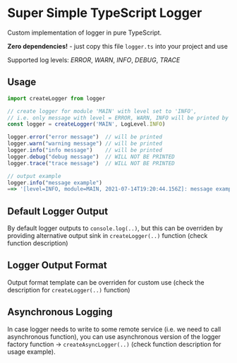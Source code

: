 # Super Simple TypeScript Logger

Custom implementation of logger in pure TypeScript.

**Zero dependencies!** - just copy this file `logger.ts` into your project and use

Supported log levels: *ERROR*, *WARN*, *INFO*, *DEBUG*, *TRACE*


## Usage

```TypeScript
import createLogger from logger

// create logger for module 'MAIN' with level set to 'INFO', 
// i.e. only message with level = ERROR, WARN, INFO will be printed by the logger
const logger = createLogger('MAIN', LogLevel.INFO)

logger.error("error message")  // will be printed
logger.warn("warning message") // will be printed
logger.info("info message")    // will be printed
logger.debug("debug message")  // WILL NOT BE PRINTED
logger.trace("trace message")  // WILL NOT BE PRINTED

// output example
logger.info("message example")
==> '[level=INFO, module=MAIN, 2021-07-14T19:20:44.156Z]: message example'
```

## Default Logger Output
By default logger outputs to `console.log(..)`, 
but this can be overriden by providing alternative output sink in 
`createLogger(..)` function (check function description)

## Logger Output Format
Output format template can be overriden for custom use 
(check the description for `createLogger(..)` function)

## Asynchronous Logging
In case logger needs to write to some remote service (i.e. we need to call asynchronous function),
you can use asynchronous version of the logger factory function -> `createAsyncLogger(..)` (check function description for usage example).
